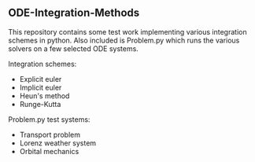## ODE-Integration-Methods

This repository contains some test work implementing various integration schemes in python.  Also included is Problem.py which runs the various solvers on a few selected ODE systems.

Integration schemes:
- Explicit euler
- Implicit euler
- Heun's method
- Runge-Kutta

Problem.py test systems:
- Transport problem
- Lorenz weather system
- Orbital mechanics
